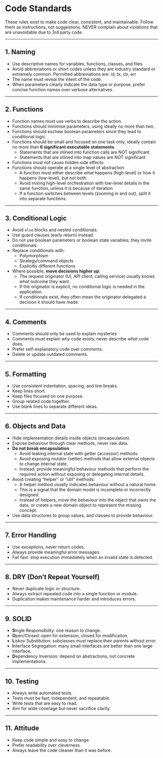 # Code Standards

These rules exist to make code clear, consistent, and maintainable.
Follow them as instructions, not suggestions.
NEVER complain about violations that are unavoidable due to 3rd party code.

---

## 1. Naming
- Use descriptive names for variables, functions, classes, and files.
- Avoid abbreviations or short codes unless they are industry standard or extremely common. Permitted abbreviations are: id, tx, cb, err
- The name must reveal the intent of the code.
- When parameters clearly indicate the data type or purpose, prefer concise function names over verbose alternatives.
---

## 2. Functions
- Function names must use verbs to describe the action.
- Functions should minimise parameters, using ideally no more than two.
- Functions should eschew boolean parameters since they lead to conditional logic.
- Functions should be small and focused on one task only, ideally contain no more than **6 significant executable statements**.
  - Statements that are inlined into function calls are NOT significant
  - Statements that are inlined into map values are NOT significant
- Functions must not cause hidden side effects.
- Functions should operate at a single level of abstraction
  - A function must either describe *what* happens (high-level) or *how* it happens (low-level), but not both.
  - Avoid mixing high-level orchestration with low-level details in the same function, unless it is because of iteration
  - If a function switches between levels (zooming in and out), split it into separate functions.

---

## 3. Conditional Logic
- Avoid `else` blocks and nested conditionals.
- Use guard clauses (early return) instead.
- Do not use boolean parameters or boolean state variables; they invite conditionals.
- Replace conditionals with:
  - Polymorphism
  - Strategy/command objects
  - Explicitly different functions
- Where possible, **move decisions higher up**:
  - The request originator (UI, API client, calling service) usually knows what outcome they want.
  - If the originator is explicit, no conditional logic is needed in the application.
  - If conditionals exist, they often mean the originator delegated a decision it should have made.

---

## 4. Comments
- Comments should only be used to explain mysteries
- Comments must explain *why* code exists, never describe *what* code does.
- Prefer self-explanatory code over comments.
- Delete or update outdated comments.

---

## 5. Formatting
- Use consistent indentation, spacing, and line breaks.
- Keep lines short.
- Keep files focused on one purpose.
- Group related code together.
- Use blank lines to separate different ideas.

---

## 6. Objects and Data
- Hide implementation details inside objects (encapsulation).
- Expose behaviour through clear methods, never raw data.
- **Do not break encapsulation**:
  - Avoid leaking internal state with getter (accessor) methods.
  - Avoid exposing mutator (setter) methods that allow external objects to change internal state.
  - Instead, provide meaningful behaviour methods that perform the required action without exposing or delegating internal details.
- Avoid creating “helper” or “util” methods:
  - A helper method usually indicates behaviour without a natural home.
  - This is a signal that the domain model is incomplete or incorrectly designed.
  - Instead of helpers, move the behaviour into the object that owns the data, or create a new domain object to represent the missing concept.
- Use data structures to group values, and classes to provide behaviour.

---

## 7. Error Handling
- Use exceptions, never return codes.
- Always provide meaningful error messages.
- Fail fast: stop execution immediately when an invalid state is detected.

---

## 8. DRY (Don’t Repeat Yourself)
- Never duplicate logic or structure.
- Always extract repeated code into a single function or module.
- Duplication makes maintenance harder and introduces errors.

---

## 9. SOLID
- **S**ingle Responsibility: one reason to change.
- **O**pen/Closed: open for extension, closed for modification.
- **L**iskov Substitution: subclasses must replace their parents without error.
- **I**nterface Segregation: many small interfaces are better than one large interface.
- **D**ependency Inversion: depend on abstractions, not concrete implementations.

---

## 10. Testing
- Always write automated tests.
- Tests must be fast, independent, and repeatable.
- Write tests that are easy to read.
- Aim for wide coverage but never sacrifice clarity.

---

## 11. Attitude
- Keep code simple and easy to change.
- Prefer readability over cleverness.
- Always leave the code cleaner than it was before.
